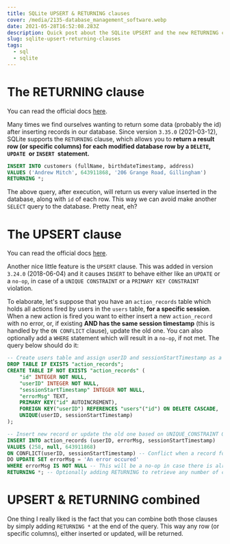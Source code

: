 ```yaml
---
title: SQLite UPSERT & RETURNING clauses
cover: /media/2135-database_management_software.webp
date: 2021-05-28T16:52:08.283Z
description: Quick post about the SQLite UPSERT and the new RETURNING clause.
slug: sqlite-upsert-returning-clauses
tags:
  - sql
  - sqlite
---
```

# The RETURNING clause

You can read the official docs [here](https://sqlite.org/lang_returning.html).

Many times we find ourselves wanting to return some data (probably the id) after inserting records in our database. Since version `3.35.0` (2021-03-12), SQLite supports the `RETURNING` clause, which allows you to **return a result row (or specific columns) for each modified database row by a `DELETE`, `UPDATE `or `INSERT `statement.** 

```sql
INSERT INTO customers (fullName, birthdateTimestamp, address) 
VALUES ('Andrew Mitch', 643911868, '206 Grange Road, Gillingham') 
RETURNING *;
```

The above query, after execution, will return us every value inserted in the database, along with `id` of each row. This way we can avoid make another `SELECT` query to the database. Pretty neat, eh?

# The UPSERT clause

You can read the official docs [here](https://sqlite.org/lang_upsert.html).

Another nice little feature is the `UPSERT` clause. This was added in version `3.24.0` (2018-06-04) and it causes `INSERT` to behave either like an `UPDATE` or a `no-op`, in case of a `UNIQUE CONSTRAINT` or a `PRIMARY KEY CONSTRAINT` violation. 

To elaborate, let's suppose that you have an `action_records` table which holds all actions fired by users in the `users` table, **for a specific session**. When a new action is fired you want to either insert a new `action_record` with no error, or, if existing **AND has the same session timestamp** (this is handled by the `ON CONFLICT` clause), update the old one. You can also optionally add a `WHERE` statement which will result in a `no-op`, if not met. The query below should do it:

```sql
-- Create users table and assign userID and sessionStartTimestamp as a UNIQUE CONSTRAINT.
DROP TABLE IF EXISTS "action_records";
CREATE TABLE IF NOT EXISTS "action_records" (
	"id" INTEGER NOT NULL,
	"userID" INTEGER NOT NULL,
	"sessionStartTimestamp" INTEGER NOT NULL,
	"errorMsg" TEXT,
	PRIMARY KEY("id" AUTOINCREMENT),
	FOREIGN KEY("userID") REFERENCES "users"("id") ON DELETE CASCADE,
    UNIQUE(userID, sessionStartTimestamp)
);

-- Insert new record or update the old one based on UNIQUE_CONSTRAINT OF userID & session_start_timestamp
INSERT INTO action_records (userID, errorMsg, sessionStartTimestamp) 
VALUES (258, null, 643911868) 
ON CONFLICT(userID, sessionStartTimestamp) -- Conflict when a record for the same user and session exists
DO UPDATE SET errorMsg = 'An error occured'
WHERE errorMsg IS NOT NULL -- This will be a no-op in case there is already an error and you don't want to update it
RETURNING *; -- Optionally adding RETURNING to retrieve any number of columns we want
```

# UPSERT & RETURNING combined

One thing I really liked is the fact that you can combine both those clauses by simply adding `RETURNING *` at the end of the query. This way any row (or specific columns), either inserted or updated, will be returned.